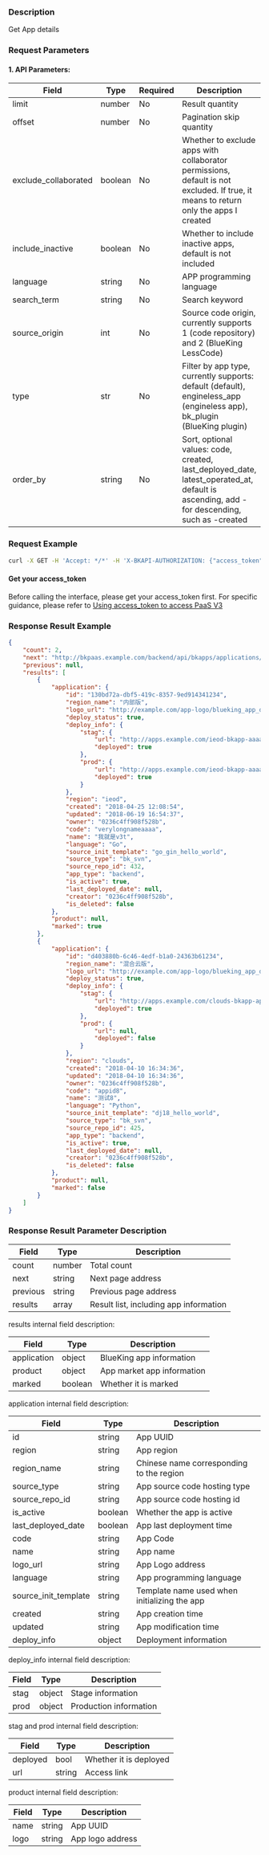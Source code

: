 ### Description
Get App details

### Request Parameters

#### 1. API Parameters:

| Field | Type | Required | Description |
| ------ | ------ | ------ | ------ |
| limit | number | No | Result quantity |
| offset | number | No | Pagination skip quantity |
| exclude_collaborated | boolean | No | Whether to exclude apps with collaborator permissions, default is not excluded. If true, it means to return only the apps I created |
| include_inactive | boolean | No | Whether to include inactive apps, default is not included |
| language | string | No | APP programming language |
| search_term | string | No | Search keyword |
| source_origin | int | No | Source code origin, currently supports 1 (code repository) and 2 (BlueKing LessCode) |
| type | str | No | Filter by app type, currently supports: default (default), engineless_app (engineless app), bk_plugin (BlueKing plugin) |
| order_by | string | No | Sort, optional values: code, created, last_deployed_date, latest_operated_at, default is ascending, add - for descending, such as -created |

### Request Example
```bash
curl -X GET -H 'Accept: */*' -H 'X-BKAPI-AUTHORIZATION: {"access_token": "your_access_token"}' http://bkapi.example.com/api/bkpaas3/bkapps/applications/lists/detailed
```

#### Get your access_token
Before calling the interface, please get your access_token first. For specific guidance, please refer to [Using access_token to access PaaS V3](https://bk.tencent.com/docs/markdown/PaaS/DevelopTools/BaseGuide/topics/paas/access_token)

### Response Result Example
```json
{
    "count": 2,
    "next": "http://bkpaas.example.com/backend/api/bkapps/applications/lists/detailed?limit=12&amp;offset=12",
    "previous": null,
    "results": [
        {
            "application": {
                "id": "130bd72a-dbf5-419c-8357-9ed914341234",
                "region_name": "内部版",
                "logo_url": "http://example.com/app-logo/blueking_app_default.png",
                "deploy_status": true,
                "deploy_info": {
                    "stag": {
                        "url": "http://apps.example.com/ieod-bkapp-aaaa-stag/",
                        "deployed": true
                    },
                    "prod": {
                        "url": "http://apps.example.com/ieod-bkapp-aaaa-prod/",
                        "deployed": true
                    }
                },
                "region": "ieod",
                "created": "2018-04-25 12:08:54",
                "updated": "2018-06-19 16:54:37",
                "owner": "0236c4ff908f528b",
                "code": "verylongnameaaaa",
                "name": "我就是v3t",
                "language": "Go",
                "source_init_template": "go_gin_hello_world",
                "source_type": "bk_svn",
                "source_repo_id": 432,
                "app_type": "backend",
                "is_active": true,
                "last_deployed_date": null,
                "creator": "0236c4ff908f528b",
                "is_deleted": false
            },
            "product": null,
            "marked": true
        },
        {
            "application": {
                "id": "d403880b-6c46-4edf-b1a0-24363b61234",
                "region_name": "混合云版",
                "logo_url": "http://example.com/app-logo/blueking_app_default.png",
                "deploy_status": true,
                "deploy_info": {
                    "stag": {
                        "url": "http://apps.example.com/clouds-bkapp-appid-stag/",
                        "deployed": true
                    },
                    "prod": {
                        "url": null,
                        "deployed": false
                    }
                },
                "region": "clouds",
                "created": "2018-04-10 16:34:36",
                "updated": "2018-04-10 16:34:36",
                "owner": "0236c4ff908f528b",
                "code": "appid8",
                "name": "测试8",
                "language": "Python",
                "source_init_template": "dj18_hello_world",
                "source_type": "bk_svn",
                "source_repo_id": 425,
                "app_type": "backend",
                "is_active": true,
                "last_deployed_date": null,
                "creator": "0236c4ff908f528b",
                "is_deleted": false
            },
            "product": null,
            "marked": false
        }
	]
}

```

### Response Result Parameter Description

| Field | Type | Description |
| ------ | ------ | ------ |
| count | number | Total count |
| next | string | Next page address |
| previous | string | Previous page address |
| results | array | Result list, including app information |

results internal field description:

| Field | Type | Description |
| ------ | ------ | ------ |
| application | object | BlueKing app information |
| product | object | App market app information |
| marked | boolean | Whether it is marked |

application internal field description:

| Field | Type | Description |
| ------ | ------ | ------ |
| id | string | App UUID |
| region | string | App region |
| region_name | string | Chinese name corresponding to the region |
| source_type | string | App source code hosting type |
| source_repo_id | string | App source code hosting id |
| is_active | boolean | Whether the app is active |
| last_deployed_date | boolean | App last deployment time |
| code | string | App Code |
| name | string | App name |
| logo_url | string | App Logo address |
| language | string | App programming language |
| source_init_template | string | Template name used when initializing the app |
| created | string | App creation time |
| updated | string | App modification time |
| deploy_info | object | Deployment information |

deploy_info internal field description:

| Field | Type | Description |
| ------ | ------ | ------ |
| stag | object | Stage information |
| prod | object | Production information |

stag and prod internal field description:

| Field | Type | Description |
| ------ | ------ | ------ |
| deployed | bool | Whether it is deployed |
| url | string | Access link |

product internal field description:

| Field | Type | Description |
| ------ | ------ | ------ |
| name | string | App UUID |
| logo | string | App logo address |